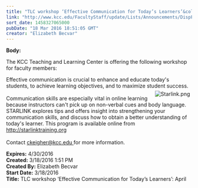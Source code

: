 ```yaml
---
title: "TLC workshop ‘Effective Communication for Today’s Learners’&colon; April"
link: "http://www.kcc.edu/FacultyStaff/update/Lists/Announcements/DispForm.aspx?ID=2185"
sort_date: 1458327065000
pubDate: "18 Mar 2016 18:51:05 GMT"
creator: "Elizabeth Becvar"
---
```


<div><b>Body:</b> <div class="ExternalClass13C8EF791727478EAC14EAA0C77E77CD"><p>​The KCC Teaching and Learning Center is offering the following workshop for faculty members: </p>
<p>Effective communication is crucial to enhance and educate today's students, to achieve learning objectives, and to maximize student success. <br /><img alt="Starlink.png" src="/FacultyStaff/update/Documents/Starlink.png" style="vertical-align:auto;float:right;margin:5px" /><br />Communication skills are especially vital in online learning because instructors can't pick up on non-verbal cues and body language. STARLINK explores tips and offers insight into strengthening your communication skills, and discuss how to obtain a better understanding of today's learner. This program is available online from <a href="http://starlinktraining.org/">http://starlinktraining.org</a><br /><br />Contact <a href="mailto:ckeigher@kcc.edu">ckeigher@kcc.edu </a>for more information.<br /></p></div></div>
<div><b>Expires:</b> 4/30/2016</div>
<div><b>Created:</b> 3/18/2016 1:51 PM</div>
<div><b>Created By:</b> Elizabeth Becvar</div>
<div><b>Start Date:</b> 3/18/2016</div>
<div><b>Title:</b> TLC workshop ‘Effective Communication for Today’s Learners’: April</div>
